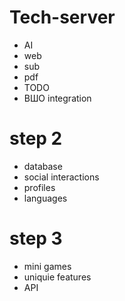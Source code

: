 # Tech-server

 - AI
 - web
 - sub
 - pdf
 - TODO
 - ВШО integration

# step 2
 - database
 - social interactions
 - profiles
 - languages

# step 3
 - mini games
 - uniquie features
 - API
